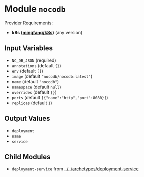 
# Module `nocodb`

Provider Requirements:
* **k8s ([mingfang/k8s](https://registry.terraform.io/providers/mingfang/k8s/latest))** (any version)

## Input Variables
* `NC_DB_JSON` (required)
* `annotations` (default `{}`)
* `env` (default `[]`)
* `image` (default `"nocodb/nocodb:latest"`)
* `name` (default `"nocodb"`)
* `namespace` (default `null`)
* `overrides` (default `{}`)
* `ports` (default `[{"name":"http","port":8080}]`)
* `replicas` (default `1`)

## Output Values
* `deployment`
* `name`
* `service`

## Child Modules
* `deployment-service` from [../../archetypes/deployment-service](../../archetypes/deployment-service)

